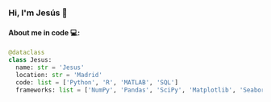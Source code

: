 ### Hi, I'm Jesús 👋

#### About me in code 💻:
```python
@dataclass
class Jesus:
  name: str = 'Jesus'
  location: str = 'Madrid'
  code: list = ['Python', 'R', 'MATLAB', 'SQL']
  frameworks: list = ['NumPy', 'Pandas', 'SciPy', 'Matplotlib', 'Seaborn', 'Scikit-learn', 'Keras']
```

<!--
**JesusCarRod/JesusCarRod** is a ✨ _special_ ✨ repository because its `README.md` (this file) appears on your GitHub profile.

Here are some ideas to get you started:

- 🔭 I’m currently working on ...
- 🌱 I’m currently learning ...
- 👯 I’m looking to collaborate on ...
- 🤔 I’m looking for help with ...
- 💬 Ask me about ...
- 📫 How to reach me: ...
- 😄 Pronouns: ...
- ⚡ Fun fact: ...
-->

